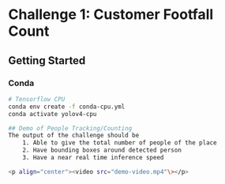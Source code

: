 # Challenge 1: Customer Footfall Count

## Getting Started
### Conda 

```bash
# Tensorflow CPU
conda env create -f conda-cpu.yml
conda activate yolov4-cpu

## Demo of People Tracking/Counting
The output of the challenge should be 
	1. Able to give the total number of people of the place
	2. Have bounding boxes around detected person
	3. Have a near real time inference speed

<p align="center"><video src="demo-video.mp4"\></p>
